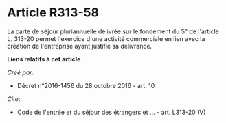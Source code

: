 # Article R313-58

La carte de séjour pluriannuelle délivrée sur le fondement du 5° de l'article L. 313-20 permet l'exercice d'une activité
commerciale en lien avec la création de l'entreprise ayant justifié sa délivrance.

**Liens relatifs à cet article**

_Créé par_:

  - Décret n°2016-1456 du 28 octobre 2016 - art. 10

_Cite_:

  - Code de l'entrée et du séjour des étrangers et ... - art. L313-20 (V)
